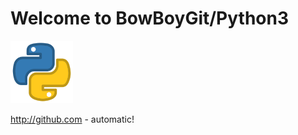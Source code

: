 # Welcome to BowBoyGit/Python3

<img src="images/pylogo.png" width=100>
<!-- ![](images/pylogo.png) -->


http://github.com - automatic!






















